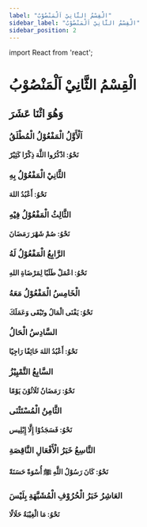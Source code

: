 ```yaml
---
label: "الْقِسْمُ الثَّانِيْ اَلْمَنْصُوْبُ"
sidebar_label: "الْقِسْمُ الثَّانِيْ اَلْمَنْصُوْبُ"
sidebar_position: 2
---
```


import React from 'react';

# الْقِسْمُ الثَّانِيْ اَلْمَنْصُوْبُ

## وَهُوَ اثْنَا عَشَرَ

### اَلْأَوَّلُ الْمَفْعُوْلُ الْمُطْلَقُ

####  نَحْوُ:  اذْكُرُوا اللَّهَ ذِكْرًا كَثِيْرً

### الثَّانِيْ الْمَفْعُوْلُ بِهِ

#### نَحْوُ: أَعْبُدُ اللهَ

### الثَّالِثُ الْمَفْعُوْلُ فِيْهِ

#### نَحْوُ: صُمْ شَهْرَ رَمَضَانَ

### الرَّابِعُ الْمَفْعُوْلُ لَهُ

#### نَحْوُ: اعْمَلْ طَلَبًا لِمَرْضَاةِ اللهِ 

### الْخَامِسُ الْمَفْعُوْلُ مَعَهُ

#### نَحْوُ: يَفْنَی الْمَالُ وتَبْقَی وَعَمَلَكَ 

### السَّادِسُ الْحَالُ

#### نَحْوُ: أَعْبُدُ اللهَ خَائِفًا رَاجِيًا

### السَّابِعُ التَّمْيِيْزُ

#### نَحْوُ: رَمَضَانُ ثَلَاثُوْنَ يَوْمًا

### الثَّامِنُ الْمُسْتَثْنَی

#### نَحْوُ: فَسَجَدُوْا إِلَّا إِبْلِيس

### التَّاسِعُ خَبَرُ الْأَفْعَالِ النَّاقِصَةِ

####  نَحْوُ: كَانَ رَسُوْلُ اللَّهِ ﷺ أُسْوَةً حَسَنَةً 

### العَاشِرُ خَبَرُ الْحُرُوْفِ الْمُشَبَّهَةِ بِلَيْسَ

####  نَحْوُ: مَا الْغِيْبَةُ حَلَالًا

